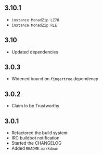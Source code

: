 3.10.1
------
* `instance MonadZip LZ78`
* `instance MonadZip RLE`

3.10
----
* Updated dependencies

3.0.3
-----
* Widened bound on `fingertree` dependency

3.0.2
-----
* Claim to be Trustworthy

3.0.1
-----
* Refactored the build system
* IRC buildbot notification
* Started the CHANGELOG
* Added `README.markdown`
